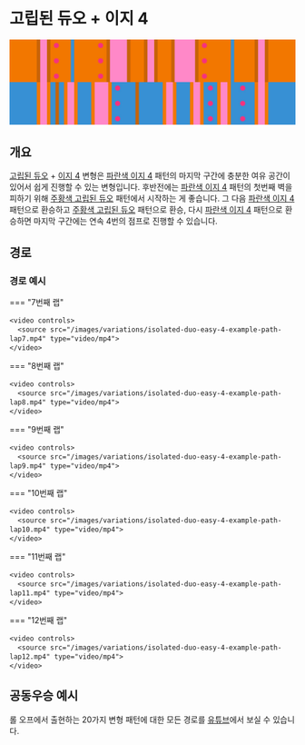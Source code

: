 # 고립된 듀오 + 이지 4

![고립된 듀오 + 이지 4](../images/variations/isolated-duo-easy-4.jpg)

## 개요

[고립된 듀오](../rolls/isolated-duo.md#주황색-패턴) + [이지 4](../rolls/easy-4.md#파란색-패턴) 변형은 [파란색 이지 4](../rolls/easy-4.md#파란색-패턴) 패턴의 마지막 구간에 충분한 여유 공간이 있어서 쉽게 진행할 수 있는 변형입니다. 후반전에는 [파란색 이지 4](../rolls/easy-4.md#파란색-패턴) 패턴의 첫번째 벽을 피하기 위해 [주황색 고립된 듀오](../rolls/isolated-duo.md#주황색-패턴) 패턴에서 시작하는 게 좋습니다. 그 다음 [파란색 이지 4](../rolls/easy-4.md#파란색-패턴) 패턴으로 환승하고 [주황색 고립된 듀오](../rolls/isolated-duo.md#주황색-패턴) 패턴으로 환승, 다시 [파란색 이지 4](../rolls/easy-4.md#파란색-패턴) 패턴으로 환승하면 마지막 구간에는 연속 4번의 점프로 진행할 수 있습니다.

## 경로

### 경로 예시

=== "7번째 랩"

    <video controls>
      <source src="/images/variations/isolated-duo-easy-4-example-path-lap7.mp4" type="video/mp4">
    </video>

=== "8번째 랩"

    <video controls>
      <source src="/images/variations/isolated-duo-easy-4-example-path-lap8.mp4" type="video/mp4">
    </video>

=== "9번째 랩"

    <video controls>
      <source src="/images/variations/isolated-duo-easy-4-example-path-lap9.mp4" type="video/mp4">
    </video>

=== "10번째 랩"

    <video controls>
      <source src="/images/variations/isolated-duo-easy-4-example-path-lap10.mp4" type="video/mp4">
    </video>

=== "11번째 랩"

    <video controls>
      <source src="/images/variations/isolated-duo-easy-4-example-path-lap11.mp4" type="video/mp4">
    </video>

=== "12번째 랩"

    <video controls>
      <source src="/images/variations/isolated-duo-easy-4-example-path-lap12.mp4" type="video/mp4">
    </video>

## 공동우승 예시

롤 오프에서 출현하는 20가지 변형 패턴에 대한 모든 경로를 [유튜브](https://www.youtube.com/playlist?list=PLG_QNSp9ZgJLWYSNl4vY26VJCZeOQHO1F)에서 보실 수 있습니다.
